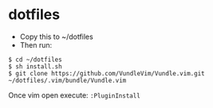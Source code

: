 # dotfiles


- Copy this to ~/dotfiles
- Then run:


```
$ cd ~/dotfiles
$ sh install.sh
$ git clone https://github.com/VundleVim/Vundle.vim.git ~/dotfiles/.vim/bundle/Vundle.vim
```

Once vim open execute: `:PluginInstall`
